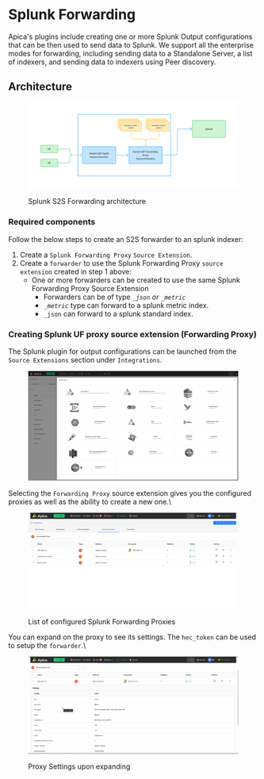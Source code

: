 # Splunk Forwarding

Apica's plugins include creating one or more Splunk Output configurations that can be then used to send data to Splunk. We support all the enterprise modes for forwarding, including sending data to a Standalone Server, a list of indexers, and sending data to indexers using Peer discovery.

## Architecture

<figure><img src="../../.gitbook/assets/Design Documents (3).png" alt=""><figcaption><p>Splunk S2S Forwarding architecture</p></figcaption></figure>

### Required components <a href="#required-components" id="required-components"></a>

Follow the below steps to create an S2S forwarder to an splunk indexer:

1. Create a `Splunk Forwarding Proxy` `Source Extension`.
2. Create a `forwarder` to use the Splunk Forwarding Proxy `source extension` created in step 1 above:
   * One or more forwarders can be created to use the same Splunk Forwarding Proxy Source Extension
     * Forwarders can be of type _`_json` or `_metric`_
     * _`_metric`_ type can forward to a splunk metric index.
     * `_json` can forward to a splunk standard index.

### Creating Splunk UF proxy source extension (Forwarding Proxy) <a href="#creating-uf-proxy-app-extension" id="creating-uf-proxy-app-extension"></a>

The Splunk plugin for output configurations can be launched from the `Source Extensions` section under `Integrations`.

<figure><img src="../../.gitbook/assets/image (4) (1) (1) (1) (1) (1).png" alt=""><figcaption></figcaption></figure>

Selecting the `Forwarding Proxy` source extension gives you the configured proxies as well as the ability to create a new one.\


<figure><img src="../../.gitbook/assets/image (1) (1) (1) (1) (1) (1) (1) (1) (1) (1).png" alt=""><figcaption><p>List of configured Splunk Forwarding Proxies</p></figcaption></figure>

You can expand on the proxy to see its settings. The `hec_token` can be used to setup the `forwarder`.\


<figure><img src="../../.gitbook/assets/image (2) (1) (1) (1) (1) (1).png" alt=""><figcaption><p>Proxy Settings upon expanding</p></figcaption></figure>
